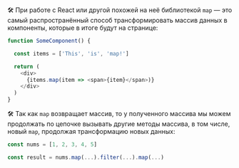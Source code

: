 🛠 При работе с React или другой похожей на неё библиотекой `map` — это самый распространённый способ трансформировать массив данных в компоненты, которые в итоге будут на странице:

```js
function SomeComponent() {

  const items = ['This', 'is', 'map!']

  return (
    <div>
      {items.map(item => <span>{item}</span>)}
    </div>
  )
}
```

🛠 Так как `map` возвращает массив, то у полученного массива мы можем продолжать по цепочке вызывать другие методы массива, в том числе, новый `map`, продолжая трансформацию новых данных:

```js
const nums = [1, 2, 3, 4, 5]

const result = nums.map(...).filter(...).map(...)
```
